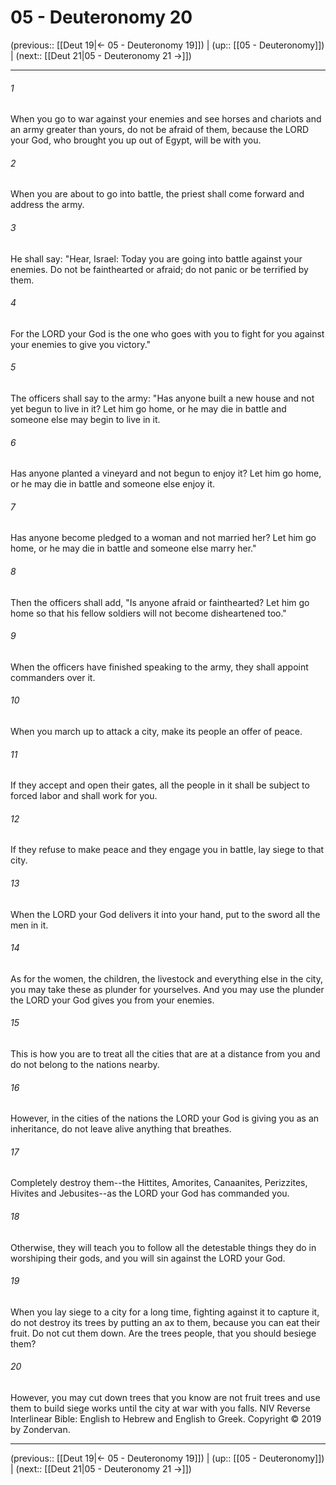 # 05 - Deuteronomy 20

(previous:: [[Deut 19|← 05 - Deuteronomy 19]]) | (up:: [[05 - Deuteronomy]]) | (next:: [[Deut 21|05 - Deuteronomy 21 →]])

***


###### 1 
When you go to war against your enemies and see horses and chariots and an army greater than yours, do not be afraid of them, because the LORD your God, who brought you up out of Egypt, will be with you. 

###### 2 
When you are about to go into battle, the priest shall come forward and address the army. 

###### 3 
He shall say: "Hear, Israel: Today you are going into battle against your enemies. Do not be fainthearted or afraid; do not panic or be terrified by them. 

###### 4 
For the LORD your God is the one who goes with you to fight for you against your enemies to give you victory." 

###### 5 
The officers shall say to the army: "Has anyone built a new house and not yet begun to live in it? Let him go home, or he may die in battle and someone else may begin to live in it. 

###### 6 
Has anyone planted a vineyard and not begun to enjoy it? Let him go home, or he may die in battle and someone else enjoy it. 

###### 7 
Has anyone become pledged to a woman and not married her? Let him go home, or he may die in battle and someone else marry her." 

###### 8 
Then the officers shall add, "Is anyone afraid or fainthearted? Let him go home so that his fellow soldiers will not become disheartened too." 

###### 9 
When the officers have finished speaking to the army, they shall appoint commanders over it. 

###### 10 
When you march up to attack a city, make its people an offer of peace. 

###### 11 
If they accept and open their gates, all the people in it shall be subject to forced labor and shall work for you. 

###### 12 
If they refuse to make peace and they engage you in battle, lay siege to that city. 

###### 13 
When the LORD your God delivers it into your hand, put to the sword all the men in it. 

###### 14 
As for the women, the children, the livestock and everything else in the city, you may take these as plunder for yourselves. And you may use the plunder the LORD your God gives you from your enemies. 

###### 15 
This is how you are to treat all the cities that are at a distance from you and do not belong to the nations nearby. 

###### 16 
However, in the cities of the nations the LORD your God is giving you as an inheritance, do not leave alive anything that breathes. 

###### 17 
Completely destroy them--the Hittites, Amorites, Canaanites, Perizzites, Hivites and Jebusites--as the LORD your God has commanded you. 

###### 18 
Otherwise, they will teach you to follow all the detestable things they do in worshiping their gods, and you will sin against the LORD your God. 

###### 19 
When you lay siege to a city for a long time, fighting against it to capture it, do not destroy its trees by putting an ax to them, because you can eat their fruit. Do not cut them down. Are the trees people, that you should besiege them? 

###### 20 
However, you may cut down trees that you know are not fruit trees and use them to build siege works until the city at war with you falls. NIV Reverse Interlinear Bible: English to Hebrew and English to Greek. Copyright © 2019 by Zondervan.

***

(previous:: [[Deut 19|← 05 - Deuteronomy 19]]) | (up:: [[05 - Deuteronomy]]) | (next:: [[Deut 21|05 - Deuteronomy 21 →]])
